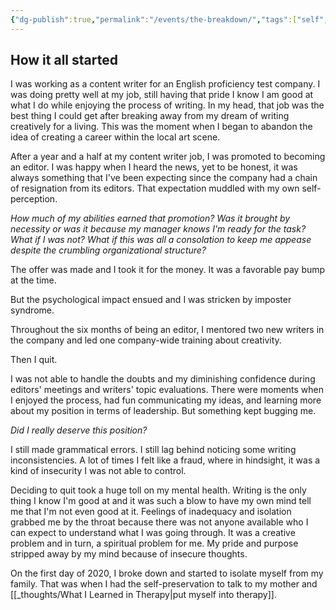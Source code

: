 ```yaml
---
{"dg-publish":true,"permalink":"/events/the-breakdown/","tags":["self","writing"],"noteIcon":"","created":"2024-12-22"}
---
```


## How it all started
I was working as a content writer for an English proficiency test company. I was doing pretty well at my job, still having that pride I know I am good at what I do while enjoying the process of writing. In my head, that job was the best thing I could get after breaking away from my dream of writing creatively for a living. This was the moment when I began to abandon the idea of creating a career within the local art scene.

After a year and a half at my content writer job, I was promoted to becoming an editor. I was happy when I heard the news, yet to be honest, it was always something that I've been expecting since the company had a chain of resignation from its editors. That expectation muddled with my own self-perception. 

*How much of my abilities earned that promotion? Was it brought by necessity or was it because my manager knows I'm ready for the task? What if I was not? What if this was all a consolation to keep me appease despite the crumbling organizational structure?*

The offer was made and I took it for the money. It was a favorable pay bump at the time.

But the psychological impact ensued and I was stricken by imposter syndrome.

Throughout the six months of being an editor, I mentored two new writers in the company and led one company-wide training about creativity.

Then I quit.

I was not able to handle the doubts and my diminishing confidence during editors' meetings and writers' topic evaluations. There were moments when I enjoyed the process, had fun communicating my ideas, and learning more about my position in terms of leadership. But something kept bugging me.

*Did I really deserve this position?*

I still made grammatical errors. I still lag behind noticing some writing inconsistencies. A lot of times I felt like a fraud, where in hindsight, it was a kind of insecurity I was not able to control.

Deciding to quit took a huge toll on my mental health. Writing is the only thing I know I'm good at and it was such a blow to have my own mind tell me that I'm not even good at it. Feelings of inadequacy and isolation grabbed me by the throat because there was not anyone available who I can expect to understand what I was going through. It was a creative problem and in turn, a spiritual problem for me. My pride and purpose stripped away by my mind because of insecure thoughts.

On the first day of 2020, I broke down and started to isolate myself from my family. That was when I had the self-preservation to talk to my mother and [[_thoughts/What I Learned in Therapy\|put myself into therapy]].